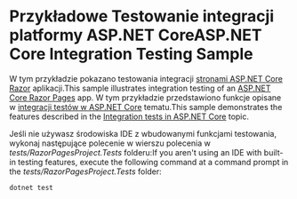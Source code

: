 # <a name="aspnet-core-integration-testing-sample"></a><span data-ttu-id="41e25-101">Przykładowe Testowanie integracji platformy ASP.NET Core</span><span class="sxs-lookup"><span data-stu-id="41e25-101">ASP.NET Core Integration Testing Sample</span></span>

<span data-ttu-id="41e25-102">W tym przykładzie pokazano testowania integracji [stronami ASP.NET Core Razor](https://docs.microsoft.com/aspnet/core/mvc/razor-pages) aplikacji.</span><span class="sxs-lookup"><span data-stu-id="41e25-102">This sample illustrates integration testing of an [ASP.NET Core Razor Pages](https://docs.microsoft.com/aspnet/core/mvc/razor-pages) app.</span></span> <span data-ttu-id="41e25-103">W tym przykładzie przedstawiono funkcje opisane w [integracji testów w ASP.NET Core](https://docs.microsoft.com/aspnet/core/test/integration-tests) tematu.</span><span class="sxs-lookup"><span data-stu-id="41e25-103">This sample demonstrates the features described in the [Integration tests in ASP.NET Core](https://docs.microsoft.com/aspnet/core/test/integration-tests) topic.</span></span>

<span data-ttu-id="41e25-104">Jeśli nie używasz środowiska IDE z wbudowanymi funkcjami testowania, wykonaj następujące polecenie w wierszu polecenia w *tests/RazorPagesProject.Tests* folderu:</span><span class="sxs-lookup"><span data-stu-id="41e25-104">If you aren't using an IDE with built-in testing features, execute the following command at a command prompt in the *tests/RazorPagesProject.Tests* folder:</span></span>

```console
dotnet test
```
